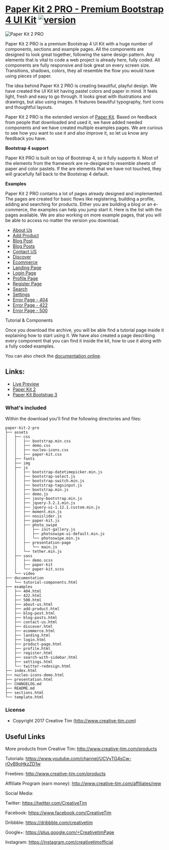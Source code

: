 # [Paper Kit 2 PRO - Premium Bootstrap 4 UI Kit](http://demos.creative-tim.com/paper-kit-2-pro/presentation.html) [![version][version-badge]][CHANGELOG]

![Paper Kit 2 PRO](https://s3.amazonaws.com/creativetim_bucket/products/60/original/opt_pk2p_thumbnail.jpg?1501180792)

Paper Kit 2 PRO is a premium Bootstrap 4 UI Kit with a huge number of components, sections and example pages. All the components are designed to look great together, following the same design pattern. Any elements that is vital to code a web project is already here, fully coded. All components are fully responsive and look great on every screen size. Transitions, shadows, colors, they all resemble the flow you would have using pieces of paper.

The idea behind Paper Kit 2 PRO is creating beautiful, playful design. We have created the UI Kit kit having pastel colors and paper in mind. It feels light, fresh and easy to go through. It looks great with illustrations and drawings, but also using images. It features beautiful typography, font icons and thoughtful layouts.

Paper Kit 2 PRO is the extended version of [Paper Kit](https://www.creative-tim.com/product/paper-kit). Based on feedback from people that downloaded and used it, we have added needed components and we have created multiple examples pages. We are curious to see how you
want to use it and also improve it, so let us know any feedback you have.


**Bootstrap 4 support**

Paper Kit PRO is built on top of Bootstrap 4, so it fully supports it. Most of the elements from the framework are re-designed to resemble sheets of paper and color pastels. If the are elements that we have not touched, they will gracefully fall back to the Bootstrap 4 default.

**Examples**

Paper Kit 2 PRO contains a lot of pages already designed and implemented. The pages are created for basic flows like registering, building a profile, adding and searching for products. Either you are building a blog or an e-commerce, the examples can help you jump start it. Here is the list with the pages available. We are also working on more example pages, that you will be able to access no matter the version you download.


- [About Us](http://demos.creative-tim.com/paper-kit-2-pro/examples/about-us.html)
- [Add Product](http://demos.creative-tim.com/paper-kit-2-pro/examples/add-product.html)
- [Blog Post](http://demos.creative-tim.com/paper-kit-2-pro/examples/blog-post.html)
- [Blog Posts](http://demos.creative-tim.com/paper-kit-2-pro/examples/blog-posts.html)
- [Contact US](http://demos.creative-tim.com/paper-kit-2-pro/examples/contact-us.html)
- [Discover](http://demos.creative-tim.com/paper-kit-2-pro/examples/discover.html)
- [Ecommerce](http://demos.creative-tim.com/paper-kit-2-pro/examples/ecommerce.html)
- [Landing Page](http://demos.creative-tim.com/paper-kit-2-pro/examples/landing.html)
- [Login Page](http://demos.creative-tim.com/paper-kit-2-pro/examples/login.html)
- [Profile Page](http://demos.creative-tim.com/paper-kit-2-pro/examples/profile.html)
- [Register Page](http://demos.creative-tim.com/paper-kit-2-pro/examples/register.html)
- [Search](http://demos.creative-tim.com/paper-kit-2-pro/examples/search-with-sidebar.html)
- [Settings](http://demos.creative-tim.com/paper-kit-2-pro/examples/settings.html)
- [Error Page - 404](http://demos.creative-tim.com/paper-kit-2-pro/examples/404.html)
- [Error Page - 422](http://demos.creative-tim.com/paper-kit-2-pro/examples/422.html)
- [Error Page - 500](http://demos.creative-tim.com/paper-kit-2-pro/examples/500.html)

Tutorial & Components

Once you download the archive, you will be able find a tutorial page inside it explaining how to start using it. We have also created a page describing every component that you can find it inside the kit, how to use it along with a fully coded examples.

You can also check the [documentation online](http://demos.creative-tim.com/paper-kit-2-pro/documentation/tutorial-components.html).

## Links:

+ [Live Preview](http://demos.creative-tim.com/paper-kit-2-pro/presentation.html)
+ [Paper Kit 2](http://demos.creative-tim.com/paper-kit-2/index.html)
+ [Paper Kit Bootstrap 3](http://demos.creative-tim.com/paper-kit)

### What's included

Within the download you'll find the following directories and files:

```
paper-kit-2-pro
├── assets
│   ├── css
│   │   ├── bootstrap.min.css
│   │   ├── demo.css
│   │   ├── nucleo-icons.css
│   │   ├── paper-kit.css
│   ├── fonts
│   ├── img
│   ├── js
│   │   ├── bootstrap-datetimepicker.min.js
│   │   ├── bootstrap-select.js
│   │   ├── bootstrap-switch.min.js
│   │   ├── bootstrap-tagsinput.js
│   │   ├── bootstrap.min.js
│   │   ├── demo.js
│   │   ├── jasny-bootstrap.min.js
│   │   ├── jquery-3.2.1.min.js
│   │   ├── jquery-ui-1.12.1.custom.min.js
│   │   ├── moment.min.js
│   │   ├── nouislider.js
│   │   ├── paper-kit.js
│   │   ├── photo_swipe
│   │   │   ├── init-gallery.js
│   │   │   ├── photoswipe-ui-default.min.js
│   │   │   └── photoswipe.min.js
│   │   ├── presentation-page
│   │   │   └── main.js
│   │   └── tether.min.js
│   ├── sass
│   │   ├── demo.scss
│   │   ├── paper-kit
│   │   └── paper-kit.scss
│   └── video
├── documentation
│   └── tutorial-components.html
├── examples
│   ├── 404.html
│   ├── 422.html
│   ├── 500.html
│   ├── about-us.html
│   ├── add-product.html
│   ├── blog-post.html
│   ├── blog-posts.html
│   ├── contact-us.html
│   ├── discover.html
│   ├── ecommerce.html
│   ├── landing.html
│   ├── login.html
│   ├── product-page.html
│   ├── profile.html
│   ├── register.html
│   ├── search-with-sidebar.html
│   ├── settings.html
│   └── twitter-redesign.html
├── index.html
├── nucleo-icons-demo.html
├── presentation.html
├── CHANGELOG.md
├── README.md
├── sections.html
└── template.html

```

### License

- Copyright 2017 Creative Tim (http://www.creative-tim.com)


## Useful Links

More products from Creative Tim: <http://www.creative-tim.com/products>

Tutorials: <https://www.youtube.com/channel/UCVyTG4sCw-rOvB9oHkzZD1w>

Freebies: <http://www.creative-tim.com/products>

Affiliate Program (earn money): <http://www.creative-tim.com/affiliates/new>

Social Media:

Twitter: <https://twitter.com/CreativeTim>

Facebook: <https://www.facebook.com/CreativeTim>

Dribbble: <https://dribbble.com/creativetim>

Google+: <https://plus.google.com/+CreativetimPage>

Instagram: <https://instagram.com/creativetimofficial>

[CHANGELOG]: ./CHANGELOG.md
[LICENSE]: ./LICENSE.md
[version-badge]: https://img.shields.io/badge/version-2.0.1-blue.svg
